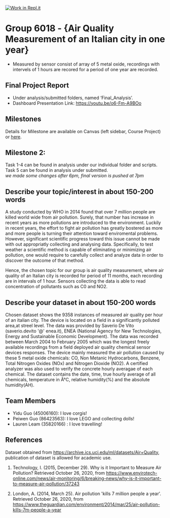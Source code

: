 [![Work in Repl.it](https://classroom.github.com/assets/work-in-replit-14baed9a392b3a25080506f3b7b6d57f295ec2978f6f33ec97e36a161684cbe9.svg)](https://classroom.github.com/online_ide?assignment_repo_id=311623&assignment_repo_type=GroupAssignmentRepo)
# Group 6018 - {Air Quality Measurement of an Italian city in one year}

- Measured by sensor consist of array of 5 metal oxide, recordings with intervels of 1 hours are recored for a period of one year are recorded. 

## Final Project Report
- Under analysis/submitted folders, named ‘Final_Analysis’.
- Dashboard Presentation Link: https://youtu.be/o6-Fm-A9BOo 

## Milestones

Details for Milestone are available on Canvas (left sidebar, Course Project) or [here](https://firas.moosvi.com/courses/data301/project/milestone01.html).  
  
## Milestone 2:  
Task 1-4 can be found in analysis under our individual folder and scripts.  
Task 5 can be found in analysis under submitted.  
*we made some changes after 6pm, final version is pushed at 7pm*

## Describe your topic/interest in about 150-200 words

A study conducted by WHO in 2014 found that over 7 million people are killed world wide from air pollution. Surely, that number has increase in recent years as more pollutions are introduced to the environment. Luckily in recent years, the effort to fight air pollution has greatly bostered as more and more people is turning their attention toward enviromental problems. However, significant scientific progress toward this issue cannot be made with out appropriatly collecting and analysing data. Specifically, to test weather a scientific method is capable of eliminating or minimizing air pollution, one would require to carefully collect and analyze data in order to discover the outcome of that method. 

Hence, the chosen topic for our group is air quality measurement, where air quality of an Italian city is recorded for period of 11 months, each recording are in intervals of 1 hour. Sensors collecting the data is able to read concentration of pollutants such as C0 and NO2.

## Describe your dataset in about 150-200 words

Chosen dataset shows the 9358 instances of measured air quality per hour of an italian city. The device is located on a field in a significantly polluted area,at streel level. The data was provided by Saverio De Vito (saverio.devito '@' enea.it), ENEA (National Agency for New Technologies, Energy and Sustainable Economic Development). The data was recorded between March 2004 to February 2005 which was the longest freely available recordings from a field deployed air quality chemical sensor devices responses. The device mainly measured the  air pollution caused by these 5 metal oxide chemicals: CO, Non Metanic Hydrocarbons, Benzene, Total Nitrogen Oxides (NOx) and Nitrogen Dioxide (NO2). A certified analyzer was also used to verify the concrete hourly averagae of each chemical. The dataset contains the date, time, true hourly average of all chemicals, temperature in Â°C, relative humidity(%) and the absolute humidity(AH).

## Team Members

- Yidu Guo (45006160): I love corgis!
- Peiwen Guo (86423563): I love LEGO and collecting dolls!
- Lauren Leam (35820166) : I love travelling! 

## References

Dataset obtained from https://archive.ics.uci.edu/ml/datasets/Air+Quality, publication of dataset is allowed for academic use.

1. Technology, I. (2015, December 29). Why is it Important to Measure Air Pollution? Retrieved October 26, 2020, from https://www.envirotech-online.com/news/air-monitoring/6/breaking-news/why-is-it-important-to-measure-air-pollution/37243

2. London, A. (2014, March 25). Air pollution 'kills 7 million people a year'. Retrieved October 26, 2020, from https://www.theguardian.com/environment/2014/mar/25/air-pollution-kills-7m-people-a-year
